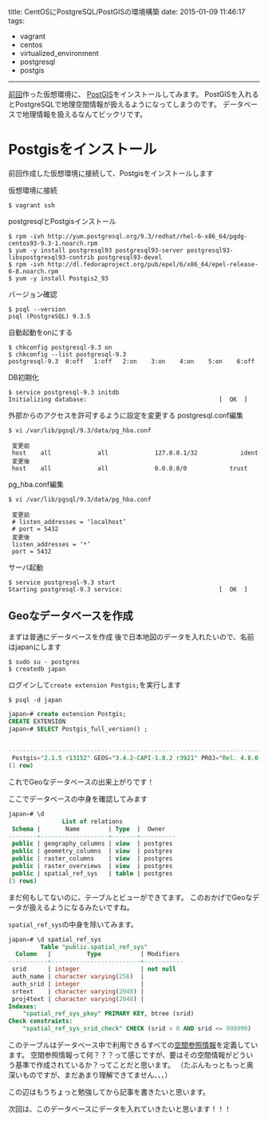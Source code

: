 title: CentOSにPostgreSQL/PostGISの環境構築
date: 2015-01-09 11:46:17
tags: 
- vagrant
- centos
- virtualized_environment
- postgresql
- postgis
---

[前回](http://jurishimizu.github.io/2014/12/29/Postgis-install-1/)作った仮想環境に、
[PostGIS](http://ja.wikipedia.org/wiki/Postgis)をインストールしてみます。
PostGISを入れるとPostgreSQLで地理空間情報が扱えるようになってしまうのです。
データベースで地理情報を扱えるなんてビックリです。

<!-- more -->

# Postgisをインストール

前回作成した仮想環境に接続して、Postgisをインストールします

仮想環境に接続
``` 
$ vagrant ssh
```
postgresqlとPostgisインストール
``` 
$ rpm -ivh http://yum.postgresql.org/9.3/redhat/rhel-6-x86_64/pgdg-centos93-9.3-1.noarch.rpm
$ yum -y install postgresql93 postgresql93-server postgresql93-libspostgresql93-contrib postgresql93-devel
$ rpm -ivh http://dl.fedoraproject.org/pub/epel/6/x86_64/epel-release-6-8.noarch.rpm
$ yum -y install Postgis2_93
```
バージョン確認
```
$ psql --version
psql (PostgreSQL) 9.3.5
```
自動起動をonにする
```
$ chkconfig postgresql-9.3 on
$ chkconfig --list postgresql-9.3
postgresql-9.3 	0:off	1:off	2:on	3:on	4:on	5:on	6:off
```
DB初期化
```
$ service postgresql-9.3 initdb
Initializing database:                                     [  OK  ]
```
外部からのアクセスを許可するように設定を変更する
postgresql.conf編集
```
$ vi /var/lib/pgsql/9.3/data/pg_hba.conf
 
 変更前
 host    all             all             127.0.0.1/32            ident
 変更後
 host    all             all             0.0.0.0/0            trust
```
pg_hba.conf編集
```
$ vi /var/lib/pgsql/9.3/data/pg_hba.conf

 変更前
 # listen_addresses = ‘localhost’
 # port = 5432
 変更後
 listen_addresses = ‘*’
 port = 5432
```
サーバ起動
```
$ service postgresql-9.3 start
Starting postgresql-9.3 service:                           [  OK  ]
```
## Geoなデータベースを作成

まずは普通にデータベースを作成
後で日本地図のデータを入れたいので、名前はjapanにします
```
$ sudo su - postgres
$ createdb japan
```
ログインして`create extension Postgis;`を実行します
```
$ psql -d japan
```
```SQL
japan=# create extension Postgis;
CREATE EXTENSION
japan=# SELECT Postgis_full_version() ;
                                                                        Postgis_full_version

---------------------------------------------------------------------------------------------------------------------------------------------------------------------
 Postgis="2.1.5 r13152" GEOS="3.4.2-CAPI-1.8.2 r3921" PROJ="Rel. 4.8.0, 6 March2012" GDAL="GDAL 1.9.2, released 2012/10/08" LIBXML="2.7.6" LIBJSON="UNKNOWN" RASTER
(1 row)
```
これでGeoなデータベースの出来上がりです！

ここでデータベースの中身を確認してみます
```SQL
japan=# \d
               List of relations
 Schema |       Name        | Type  |  Owner
--------+-------------------+-------+----------
 public | geography_columns | view  | postgres
 public | geometry_columns  | view  | postgres
 public | raster_columns    | view  | postgres
 public | raster_overviews  | view  | postgres
 public | spatial_ref_sys   | table | postgres
(5 rows)
```
まだ何もしてないのに、テーブルとビューができてます。
このおかげでGeoなデータが扱えるようになるみたいですね。

`spatial_ref_sys`の中身を除いてみます。
```SQL
japan=# \d spatial_ref_sys
         Table "public.spatial_ref_sys"
  Column   |          Type           | Modifiers
-----------+-------------------------+-----------
 srid      | integer                 | not null
 auth_name | character varying(256)  |
 auth_srid | integer                 |
 srtext    | character varying(2048) |
 proj4text | character varying(2048) |
Indexes:
    "spatial_ref_sys_pkey" PRIMARY KEY, btree (srid)
Check constraints:
    "spatial_ref_sys_srid_check" CHECK (srid > 0 AND srid <= 998999)

```
このテーブルはデータベース中で利用できるすべての[空間参照情報](http://www.geopacific.org/opensourcegis/gcngisbook/QGIS_book/7b2c17ae0/7b2c17ae07b2c37bc062955f716cd530686e2c57307cfb)を定義しています。
空間参照情報って何？？？って感じですが、要はその空間情報がどういう基準で作成されているか？ってことだと思います。
（たぶんもっともっと奥深いものですが、まだあまり理解できてません、、、）

この辺はもうちょっと勉強してから記事を書きたいと思います。

次回は、このデータベースにデータを入れていきたいと思います！！！


